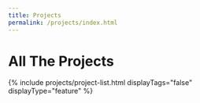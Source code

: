 ```yaml
---
title: Projects
permalink: /projects/index.html
---
```


# All The Projects

{% include projects/project-list.html displayTags="false" displayType="feature" %}
